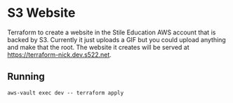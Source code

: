 # S3 Website

Terraform to create a website in the Stile Education AWS account that
is backed by S3. Currently it just uploads a GIF but you could upload
anything and make that the root. The website it creates will be served
at https://terraform-nick.dev.s522.net.

## Running

```
aws-vault exec dev -- terraform apply
```
